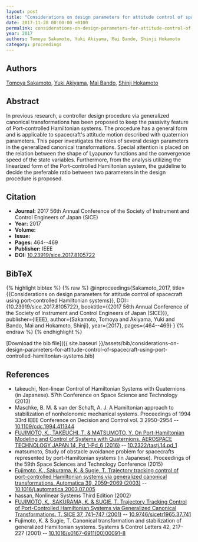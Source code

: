 ```yaml
---
layout: post
title: "Considerations on design parameters for attitude control of spacecraft using port-controlled Hamiltonian systems"
date: 2017-11-28 00:00:00 +0100
permalink: considerations-on-design-parameters-for-attitude-control-of-spacecraft-using-port-controlled-hamiltonian-systems
year: 2017
authors: Tomoya Sakamoto, Yuki Akiyama, Mai Bando, Shinji Hokamoto
category: proceedings
---
```

 
## Authors
[Tomoya Sakamoto](authors/tomoya-sakamoto), [Yuki Akiyama](authors/yuki-akiyama), [Mai Bando](authors/mai-bando), [Shinji Hokamoto](authors/shinji-hokamoto)
 
## Abstract
In previous research, a controller design procedure via generalized canonical transformations has been proposed to keep the passivity feature of Port-controlled Hamiltonian systems. The procedure has a general form and is applicable to spacecraft's attitude motion described with quaternion parameters. This paper investigates the roles of several design parameters in the generalized canonical transformations. Special attention is placed on the relation between the shape of Lyapunov functions and the convergence speed of the state variables. Furthermore, from the analysis utilizing the linearized form of the Port-controlled Hamiltonian system, the guideline to decide the preferable ratio between two parameters in the design procedure is proposed.
 
## Citation
- **Journal:** 2017 56th Annual Conference of the Society of Instrument and Control Engineers of Japan (SICE)
- **Year:** 2017
- **Volume:** 
- **Issue:** 
- **Pages:** 464--469
- **Publisher:** IEEE
- **DOI:** [10.23919/sice.2017.8105722](https://doi.org/10.23919/sice.2017.8105722)
 
## BibTeX
{% highlight bibtex %}
{% raw %}
@inproceedings{Sakamoto_2017,
  title={{Considerations on design parameters for attitude control of spacecraft using port-controlled Hamiltonian systems}},
  DOI={10.23919/sice.2017.8105722},
  booktitle={{2017 56th Annual Conference of the Society of Instrument and Control Engineers of Japan (SICE)}},
  publisher={IEEE},
  author={Sakamoto, Tomoya and Akiyama, Yuki and Bando, Mai and Hokamoto, Shinji},
  year={2017},
  pages={464--469}
}
{% endraw %}
{% endhighlight %}
 
[Download the bib file]({{ site.baseurl }}/assets/bib/considerations-on-design-parameters-for-attitude-control-of-spacecraft-using-port-controlled-hamiltonian-systems.bib)
 
## References
- takeuchi, Non-linear Control of Hamiltonian Systems with Quaternions (in Japanese). 57th Conference on Space Science and Technology (2013)
- Maschke, B. M. & van der Schaft, A. J. A Hamiltonian approach to stabilization of nonholonomic mechanical systems. Proceedings of 1994 33rd IEEE Conference on Decision and Control vol. 3 2950–2954 -- [10.1109/cdc.1994.411344](https://doi.org/10.1109/cdc.1994.411344)
- [FUJIMOTO, K., TAKEUCHI, T. & MATSUMOTO, Y. On Port-Hamiltonian Modeling and Control of Systems with Quaternions. AEROSPACE TECHNOLOGY JAPAN 14, Pd_1-Pd_6 (2016)](on-port-hamiltonian-modeling-and-control-of-systems-with-quaternions) -- [10.2322/tastj.14.pd_1](https://doi.org/10.2322/tastj.14.pd_1)
- matsumoto, Study of obstacle avoidance problem for spacecrafts represented by port-Hamiltonian systems (in Japanese). Proceedings of the 59th Space Sciences and Technology Conference (2015)
- [Fujimoto, K., Sakurama, K. & Sugie, T. Trajectory tracking control of port-controlled Hamiltonian systems via generalized canonical transformations. Automatica 39, 2059–2069 (2003)](trajectory-tracking-control-of-port-controlled-hamiltonian-systems-via-generalized-canonical-transformations) -- [10.1016/j.automatica.2003.07.005](https://doi.org/10.1016/j.automatica.2003.07.005)
- hassan, Nonlinear Systems Third Edition (2002)
- [FUJIMOTO, K., SAKURAMA, K. & SUGIE, T. Trajectory Tracking Control of Port-Controlled Hamiltonian Systems via Generalized Canonical Transformations. T. SICE 37, 741–747 (2001)](trajectory-tracking-control-of-port-controlled-hamiltonian-systems-via-generalized-canonical-transformations0) -- [10.9746/sicetr1965.37.741](https://doi.org/10.9746/sicetr1965.37.741)
- Fujimoto, K. & Sugie, T. Canonical transformation and stabilization of generalized Hamiltonian systems. Systems &amp; Control Letters 42, 217–227 (2001) -- [10.1016/s0167-6911(00)00091-8](https://doi.org/10.1016/s0167-6911(00)00091-8)

